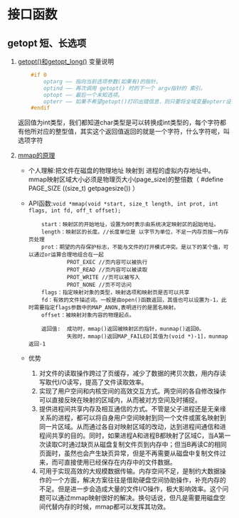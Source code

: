 # 接口函数

## getopt 短、长选项
1. [getopt()和getopt_long()](https://www.cnblogs.com/chenliyang/p/6633739.html)
    变量说明
    ```C
        #if 0
            optarg —— 指向当前选项参数(如果有)的指针。
            optind —— 再次调用 getopt() 时的下一个 argv指针的 索引。
            optopt —— 最后一个未知选项。
            opterr ­—— 如果不希望getopt()打印出错信息，则只要将全域变量opterr设为0即可。
        #endif
    ```
    返回值为int类型，我们都知道char类型是可以转换成int类型的，每个字符都有他所对应的整型值，其实这个返回值返回的就是一个字符，什么字符呢，叫选项字符

2. [mmap的原理](https://blog.csdn.net/qq_33611327/article/details/81738195)
    + 个人理解:把文件在磁盘的物理地址 映射到 进程的虚拟内存地址中。
        mmap映射区域大小必须是物理页大小(page_size)的整倍数（ #define PAGE_SIZE  ((size_t) getpagesize()) ）

    + API函数:`void *mmap(void *start, size_t length, int prot, int flags, int fd, off_t offset);`
        ```
            start：映射区的开始地址，设置为0时表示由系统决定映射区的起始地址。
            length：映射区的长度。//长度单位是 以字节为单位，不足一内存页按一内存页处理
            prot：期望的内存保护标志，不能与文件的打开模式冲突。是以下的某个值，可以通过or运算合理地组合在一起
                    PROT_EXEC //页内容可以被执行
                    PROT_READ //页内容可以被读取
                    PROT_WRITE //页可以被写入
                    PROT_NONE //页不可访问
            flags：指定映射对象的类型，映射选项和映射页是否可以共享
            fd：有效的文件描述词。一般是由open()函数返回，其值也可以设置为-1，此时需要指定flags参数中的MAP_ANON,表明进行的是匿名映射。
            offset：被映射对象内容的物理起点。

            返回值:  成功时，mmap()返回被映射区的指针，munmap()返回0。
                    失败时，mmap()返回MAP_FAILED[其值为(void *)-1]，munmap返回-1
        ```
    
    + 优势
        1. 对文件的读取操作跨过了页缓存，减少了数据的拷贝次数，用内存读写取代I/O读写，提高了文件读取效率。
        2. 实现了用户空间和内核空间的高效交互方式。两空间的各自修改操作可以直接反映在映射的区域内，从而被对方空间及时捕捉。
        3. 提供进程间共享内存及相互通信的方式。不管是父子进程还是无亲缘关系的进程，都可以将自身用户空间映射到同一个文件或匿名映射到同一片区域。从而通过各自对映射区域的改动，达到进程间通信和进程间共享的目的。同时，如果进程A和进程B都映射了区域C，当A第一次读取C时通过缺页从磁盘复制文件页到内存中；但当B再读C的相同页面时，虽然也会产生缺页异常，但是不再需要从磁盘中复制文件过来，而可直接使用已经保存在内存中的文件数据。
        4. 可用于实现高效的大规模数据传输。内存空间不足，是制约大数据操作的一个方面，解决方案往往是借助硬盘空间协助操作，补充内存的不足。但是进一步会造成大量的文件I/O操作，极大影响效率。这个问题可以通过mmap映射很好的解决。换句话说，但凡是需要用磁盘空间代替内存的时候，mmap都可以发挥其功效。
    
